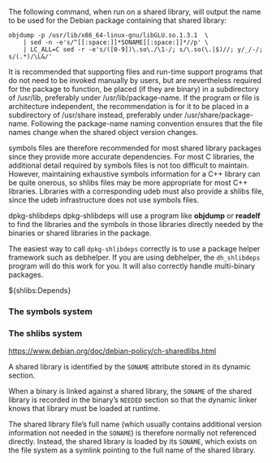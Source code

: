 The following command, when run on a shared library, will output the name to be used for the Debian package containing that shared library:
```
objdump -p /usr/lib/x86_64-linux-gnu/libGLU.so.1.3.1  \
    | sed -n -e's/^[[:space:]]*SONAME[[:space:]]*//p' \
    | LC_ALL=C sed -r -e's/([0-9])\.so\./\1-/; s/\.so(\.|$)//; y/_/-/; s/(.*)/\L&/'
```
It is recommended that supporting files and run-time support programs that do not need to be invoked manually by users, but are nevertheless required for the package to function, be placed (if they are binary) in a subdirectory of /usr/lib, preferably under /usr/lib/package-name. If the program or file is architecture independent, the recommendation is for it to be placed in a subdirectory of /usr/share instead, preferably under /usr/share/package-name. Following the package-name naming convention ensures that the file names change when the shared object version changes.

symbols files are therefore recommended for most shared library packages since they provide more accurate dependencies. For most C libraries, the additional detail required by symbols files is not too difficult to maintain. However, maintaining exhaustive symbols information for a C++ library can be quite onerous, so shlibs files may be more appropriate for most C++ libraries. Libraries with a corresponding udeb must also provide a shlibs file, since the udeb infrastructure does not use symbols files.

dpkg-shlibdeps
dpkg-shlibdeps will use a program like **objdump** or **readelf** to find the libraries and the symbols in those libraries directly needed by the binaries or shared libraries in the package.

The easiest way to call `dpkg-shlibdeps` correctly is to use a package helper framework such as debhelper. If you are using debhelper, the `dh_shlibdeps` program will do this work for you. It will also correctly handle multi-binary packages.



${shlibs:Depends}



### The symbols system

### The shlibs system

https://www.debian.org/doc/debian-policy/ch-sharedlibs.html

A shared library is identified by the `SONAME` attribute stored in its dynamic section.

When a binary is linked against a shared library, the `SONAME` of the shared library is recorded in the binary’s `NEEDED` section so that the dynamic linker knows that library must be loaded at runtime. 

The shared library file’s full name (which usually contains additional version information not needed in the `SONAME`) is therefore normally not referenced directly. Instead, the shared library is loaded by its `SONAME`, which exists on the file system as a symlink pointing to the full name of the shared library. 